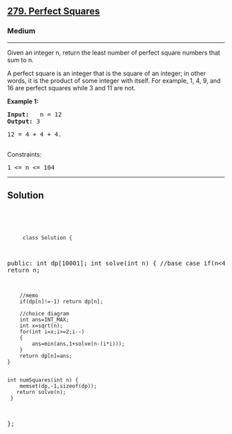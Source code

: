
<h2><a href="https://leetcode.com/problems/perfect-squares/description/">279. Perfect Squares
</a></h2>
<h3>Medium</h3>
<hr>
<div><p>
 Given an integer n, return the least number of perfect square numbers that sum to n.

A perfect square is an integer that is the square of an integer; in other words, it is the product of some integer with itself. For example, 1, 4, 9, and 16 are perfect squares while 3 and 11 are not.
</p>


<p><strong>Example 1:</strong></p>
<pre><strong>Input:</strong>   n = 12
<strong>Output:</strong> 3
</pre>
<pre>
12 = 4 + 4 + 4.
  </pre>
  


Constraints:
<pre>
1 <= n <= 104
</pre>
<hr>
 <h2><strong><b>Solution</b></strong></h2>
 <br>
 <pre>
 
         class Solution {
public:
    int dp[10001];
    int solve(int n)
    {
        //base case
        if(n<4) return n;
        
        //memo
        if(dp[n]!=-1) return dp[n];
        
        //choice diagram
        int ans=INT_MAX;
        int x=sqrt(n);
        for(int i=x;i>=2;i--)
        {
            ans=min(ans,1+solve(n-(i*i)));
        }
        return dp[n]=ans;
    }   
        
    
    int numSquares(int n) {
        memset(dp,-1,sizeof(dp));
       return solve(n);  
     }
};
          
 </pre>

